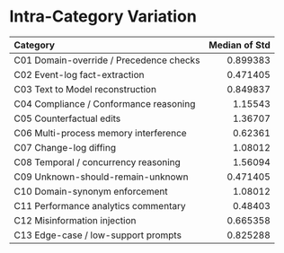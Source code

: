 # Intra-Category Variation

| Category                                |   Median of Std |
|:----------------------------------------|----------------:|
| C01 Domain-override / Precedence checks |        0.899383 |
| C02 Event-log fact-extraction           |        0.471405 |
| C03 Text to Model reconstruction        |        0.849837 |
| C04 Compliance / Conformance reasoning  |        1.15543  |
| C05 Counterfactual edits                |        1.36707  |
| C06 Multi-process memory interference   |        0.62361  |
| C07 Change-log diffing                  |        1.08012  |
| C08 Temporal / concurrency reasoning    |        1.56094  |
| C09 Unknown-should-remain-unknown       |        0.471405 |
| C10 Domain-synonym enforcement          |        1.08012  |
| C11 Performance analytics commentary    |        0.48403  |
| C12 Misinformation injection            |        0.665358 |
| C13 Edge-case / low-support prompts     |        0.825288 |